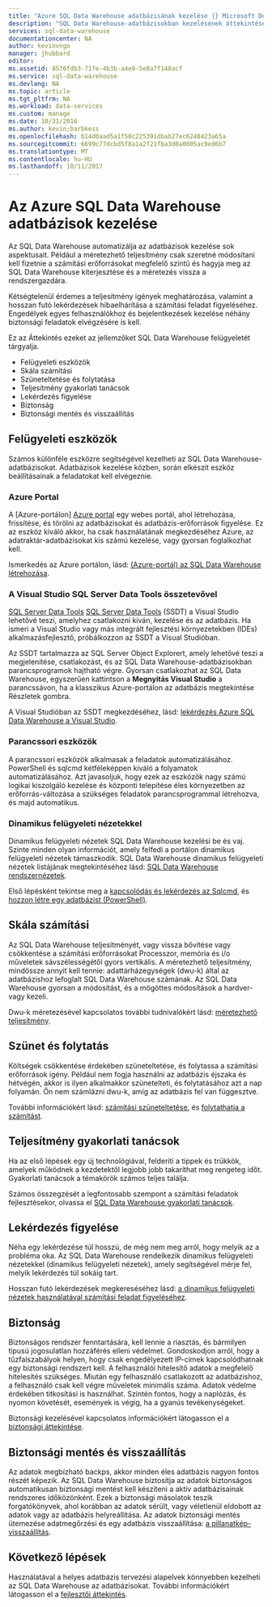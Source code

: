 ```yaml
---
title: "Azure SQL Data Warehouse adatbázisának kezelése |} Microsoft Docs"
description: "SQL Data Warehouse-adatbázisokban kezelésének áttekintése. Felügyeleti eszközök, a dwu-k és kibővített teljesítmény, lekérdezési teljesítményt, a helyes biztonsági házirendek létrehozása, és egy adatbázis visszaállításához adatsérülés akár regionális kimaradás hibaelhárítási tartalmazza."
services: sql-data-warehouse
documentationcenter: NA
author: kevinvngo
manager: jhubbard
editor: 
ms.assetid: 8576fdb3-71fe-4b3b-a4e0-5e8a7f148acf
ms.service: sql-data-warehouse
ms.devlang: NA
ms.topic: article
ms.tgt_pltfrm: NA
ms.workload: data-services
ms.custom: manage
ms.date: 10/31/2016
ms.author: kevin;barbkess
ms.openlocfilehash: b14d0aad5a1f50c225391dbab27ec6240423a65a
ms.sourcegitcommit: 6699c77dcbd5f8a1a2f21fba3d0a0005ac9ed6b7
ms.translationtype: MT
ms.contentlocale: hu-HU
ms.lasthandoff: 10/11/2017
---
```

# <a name="manage-databases-in-azure-sql-data-warehouse"></a>Az Azure SQL Data Warehouse adatbázisok kezelése
Az SQL Data Warehouse automatizálja az adatbázisok kezelése sok aspektusait. Például a méretezhető teljesítmény csak szeretné módosítani kell fizetnie a számítási erőforrásokat megfelelő szintű és hagyja meg az SQL Data Warehouse kiterjesztése és a méretezés vissza a rendszergazdára.

Kétségtelenül érdemes a teljesítmény igények meghatározása, valamint a hosszan futó lekérdezések hibaelhárítása a számítási feladat figyeléséhez. Engedélyek egyes felhasználókhoz és bejelentkezések kezelése néhány biztonsági feladatok elvégzésére is kell.

Ez az Áttekintés ezeket az jellemzőket SQL Data Warehouse felügyeletét tárgyalja.

* Felügyeleti eszközök
* Skála számítási
* Szüneteltetése és folytatása
* Teljesítmény gyakorlati tanácsok
* Lekérdezés figyelése
* Biztonság
* Biztonsági mentés és visszaállítás

## <a name="management-tools"></a>Felügyeleti eszközök
Számos különféle eszközre segítségével kezelheti az SQL Data Warehouse-adatbázisokat. Adatbázisok kezelése közben, során elkészít eszköz beállításainak a feladatokat kell elvégeznie.

### <a name="azure-portal"></a>Azure Portal
A [Azure-portálon] [ Azure portal] egy webes portál, ahol létrehozása, frissítése, és törölni az adatbázisokat és adatbázis-erőforrások figyelése. Ez az eszköz kiváló akkor, ha csak használatának megkezdéséhez Azure, az adatraktár-adatbázisokat kis számú kezelése, vagy gyorsan foglalkozhat kell.

Ismerkedés az Azure portálon, lásd: [(Azure-portál) az SQL Data Warehouse létrehozása][Create a SQL Data Warehouse (Azure portal)].

### <a name="sql-server-data-tools-in-visual-studio"></a>A Visual Studio SQL Server Data Tools összetevővel
[SQL Server Data Tools] [ SQL Server Data Tools] (SSDT) a Visual Studio lehetővé teszi, amelyhez csatlakozni kíván, kezelése és az adatbázis. Ha ismeri a Visual Studio vagy más integrált fejlesztési környezetekben (IDEs) alkalmazásfejlesztő, próbálkozzon az SSDT a Visual Studióban.

Az SSDT tartalmazza az SQL Server Object Explorert, amely lehetővé teszi a megjelenítése, csatlakozást, és az SQL Data Warehouse-adatbázisokban parancsprogramok hajtható végre. Gyorsan csatlakozhat az SQL Data Warehouse, egyszerűen kattintson a **Megnyitás Visual Studio** a parancssávon, ha a klasszikus Azure-portálon az adatbázis megtekintése Részletek gombra.  

A Visual Studióban az SSDT megkezdéséhez, lásd: [lekérdezés Azure SQL Data Warehouse a Visual Studio][Query Azure SQL Data Warehouse with Visual Studio].

### <a name="command-line-tools"></a>Parancssori eszközök
A parancssori eszközök alkalmasak a feladatok automatizálásához.  PowerShell és sqlcmd kétféleképpen kiváló a folyamatok automatizálásához.  Azt javasoljuk, hogy ezek az eszközök nagy számú logikai kiszolgáló kezelése és központi telepítése éles környezetben az erőforrás-változása a szükséges feladatok parancsprogrammal létrehozva, és majd automatikus.

### <a name="dynamic-management-views"></a>Dinamikus felügyeleti nézetekkel
Dinamikus felügyeleti nézetek SQL Data Warehouse kezelési be és vaj. Szinte minden olyan információt, amely felfedi a portálon dinamikus felügyeleti nézetek támaszkodik. SQL Data Warehouse dinamikus felügyeleti nézetek listájának megtekintéséhez lásd: [SQL Data Warehouse rendszernézetek][SQL Data Warehouse system views].

Első lépésként tekintse meg a [kapcsolódás és lekérdezés az Sqlcmd][Connect and query with sqlcmd], és [hozzon létre egy adatbázist (PowerShell)][Create a database (PowerShell)].

## <a name="scale-compute"></a>Skála számítási
Az SQL Data Warehouse teljesítményét, vagy vissza bővítése vagy csökkentése a számítási erőforrásokat Processzor, memória és i/o műveletek sávszélességétől gyors vertikális. A méretezhető teljesítmény, mindössze annyit kell tennie: adattárházegységek (dwu-k) által az adatbázishoz lefoglalt SQL Data Warehouse számának. Az SQL Data Warehouse gyorsan a módosítást, és a mögöttes módosítások a hardver- vagy kezeli.

Dwu-k méretezésével kapcsolatos további tudnivalókért lásd: [méretezhető teljesítmény].

## <a name="pause-and-resume"></a>Szünet és folytatás
Költségek csökkentése érdekében szüneteltetése, és folytassa a számítási erőforrások igény. Például nem fogja használni az adatbázis éjszaka és hétvégén, akkor is ilyen alkalmakkor szünetelteti, és folytatásához azt a nap folyamán. Ön nem számlázni dwu-k, amíg az adatbázis fel van függesztve.

További információkért lásd: [számítási szüneteltetése][Pause compute], és [folytathatja a számítást][Resume compute].

## <a name="performance-best-practices"></a>Teljesítmény gyakorlati tanácsok
Ha az első lépések egy új technológiával, felderíti a tippek és trükkök, amelyek működnek a kezdetektől legjobb jobb takaríthat meg rengeteg időt.  Gyakorlati tanácsok a témakörök számos teljes találja.

Számos összegzését a legfontosabb szempont a számítási feladatok fejlesztésekor, olvassa el [SQL Data Warehouse gyakorlati tanácsok][SQL Data Warehouse Best Practices].

## <a name="query-monitoring"></a>Lekérdezés figyelése
Néha egy lekérdezése túl hosszú, de még nem meg arról, hogy melyik az a probléma oka. Az SQL Data Warehouse rendelkezik dinamikus felügyeleti nézetekkel (dinamikus felügyeleti nézetek), amely segítségével mérje fel, melyik lekérdezés túl sokáig tart.

Hosszan futó lekérdezések megkereséséhez lásd: [a dinamikus felügyeleti nézetek használatával számítási feladat figyeléséhez][Monitor your workload using DMVs].

## <a name="security"></a>Biztonság
Biztonságos rendszer fenntartására, kell lennie a riasztás, és bármilyen típusú jogosulatlan hozzáférés elleni védelmet. Gondoskodjon arról, hogy a tűzfalszabályok helyen, hogy csak engedélyezett IP-címek kapcsolódhatnak egy biztonsági rendszert kell. A felhasználói hitelesítő adatok a megfelelő hitelesítés szükséges. Miután egy felhasználó csatlakozott az adatbázishoz, a felhasználó csak kell végre műveletek minimális száma. Adatok védelme érdekében titkosítási is használhat. Szintén fontos, hogy a naplózás, és nyomon követését, események is végig, ha a gyanús tevékenységeket.

Biztonsági kezelésével kapcsolatos információkért látogasson el a [biztonsági áttekintése][Security overview].

## <a name="backup-and-restore"></a>Biztonsági mentés és visszaállítás
Az adatok megbízható backps, akkor minden éles adatbázis nagyon fontos részét képezik. Az SQL Data Warehouse biztosítja az adatok biztonságos automatikusan biztonsági mentést kell készíteni a aktív adatbázisainak rendszeres időközönként. Ezek a biztonsági másolatok teszik forgatókönyvek, ahol korábban az adatok sérült, vagy véletlenül eldobott az adatok vagy az adatbázis helyreállítása.  Az adatok biztonsági mentés ütemezése adatmegőrzési és egy adatbázis visszaállítása: [a pillanatkép-visszaállítás][Restore from snapshot].

## <a name="next-steps"></a>Következő lépések
Használatával a helyes adatbázis tervezési alapelvek könnyebben kezelheti az SQL Data Warehouse az adatbázisokat. További információkért látogasson el a [fejlesztői áttekintés][Development overview].

<!--Image references-->

<!--Article references-->
[Create a SQL Data Warehouse (Azure Portal)]: sql-data-warehouse-get-started-provision.md
[Create a database (PowerShell)]: sql-data-warehouse-get-started-provision-powershell.md
[connection]: sql-data-warehouse-develop-connections.md
[Query Azure SQL Data Warehouse with Visual Studio]: sql-data-warehouse-query-visual-studio.md
[Connect and query with sqlcmd]: sql-data-warehouse-get-started-connect-sqlcmd.md
[Development overview]: sql-data-warehouse-overview-develop.md
[Monitor your workload using DMVs]: sql-data-warehouse-manage-monitor.md
[Pause compute]: sql-data-warehouse-manage-compute-overview.md#pause-compute-bk
[Restore from snapshot]: sql-data-warehouse-restore-database-overview.md
[Resume compute]: sql-data-warehouse-manage-compute-overview.md#resume-compute-bk
[méretezhető teljesítmény]: sql-data-warehouse-manage-compute-overview.md#scale-compute
[Security overview]: sql-data-warehouse-overview-manage-security.md
[SQL Data Warehouse Best Practices]: sql-data-warehouse-best-practices.md
[SQL Data Warehouse system views]: sql-data-warehouse-reference-tsql-system-views.md

<!--MSDN references-->
[SQL Server Data Tools]: https://msdn.microsoft.com/library/mt204009.aspx

<!--Other web references-->
[Azure portal]: http://portal.azure.com/
